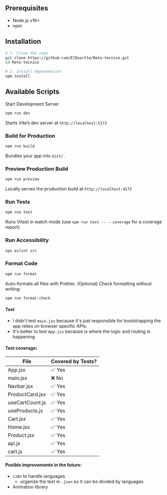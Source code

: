 ## Prerequisites

- Node.js v16+
- npm

## Installation

```bash
# 1. Clone the repo
git clone https://github.com/ElDuartte/Reto-tecnico.git
cd Reto-tecnico

# 2. Install dependencies
npm install
```

## Available Scripts

Start Development Server

```bash
npm run dev
```

Starts Vite’s dev server at `http://localhost:5173`

### Build for Production

```bash
npm run build
```

Bundles your app into `dist/.`

### Preview Production Build

```bash
npm run preview
```

Locally serves the production build at `http://localhost:4173`

### Run Tests

```bash
npm run test
```
Runs Vitest in watch mode (use `npm run test -- --coverage` for a coverage report).

### Run Accessibility
```bash
npx eslint src
```

### Format Code

```bash
npm run format
```

Auto-formats all files with Prettier.
(Optional) Check formatting without writing:

```bash
npm run format:check
```

#### Test

- I didn't test `main.jsx` because it's just responsible for bootstrapping the app relies on browser specific APIs.
- It's better to test `App.jsx` because is where the logic and routing is happening

#### Test coverage:
| File            | Covered by Tests? |
| --------------- | ----------------- |
| App.jsx         | ✅ Yes            |
| main.jsx        | ❌ No             |
| Navbar.jsx      | ✅ Yes            |
| ProductCard.jsx | ✅ Yes            |
| useCartCount.js | ✅ Yes            |
| useProducts.js  | ✅ Yes            |
| Cart.jsx        | ✅ Yes            |
| Home.jsx        | ✅ Yes            |
| Product.jsx     | ✅ Yes            |
| api.js          | ✅ Yes            |
| cart.js         | ✅ Yes            |

#### Posible improvements in the future:

- `i18n` to handle languages
  - organize the text in `.json` so it can be divided by languages
- Animation library
